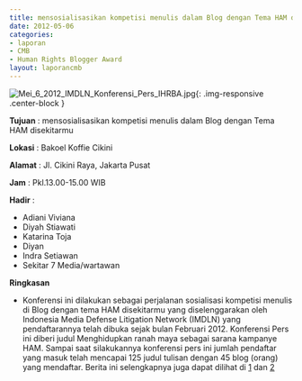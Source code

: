 ```yaml
---
title: mensosialisasikan kompetisi menulis dalam Blog dengan Tema HAM disekitarmu
date: 2012-05-06
categories:
- laporan
- CMB
- Human Rights Blogger Award
layout: laporancmb
---
```


![Mei_6_2012_IMDLN_Konferensi_Pers_IHRBA.jpg](/uploads/Mei_6_2012_IMDLN_Konferensi_Pers_IHRBA.jpg){: .img-responsive .center-block }


**Tujuan** : mensosialisasikan kompetisi menulis dalam Blog dengan Tema HAM disekitarmu

**Lokasi** : Bakoel Koffie Cikini 

**Alamat** : Jl. Cikini Raya, Jakarta Pusat 

**Jam** : Pkl.13.00-15.00 WIB 

**Hadir** :
* Adiani Viviana
* Diyah Stiawati
* Katarina Toja
* Diyan
* Indra Setiawan
* Sekitar 7 Media/wartawan

**Ringkasan**  
* Konferensi ini dilakukan sebagai perjalanan sosialisasi kompetisi menulis di Blog dengan tema HAM disekitarmu yang diselenggarakan oleh Indonesia Media Defense Litigation Network (IMDLN) yang pendaftarannya telah dibuka sejak bulan Februari 2012. Konferensi Pers ini diberi judul Menghidupkan ranah maya sebagai sarana kampanye HAM. Sampai saat silakukannya konferensi pers ini jumlah pendaftar yang masuk telah mencapai 125 judul tulisan dengan 45 blog (orang) yang mendaftar. Berita ini selengkapnya juga dapat dilihat di [1](http://www.hamblogger.org/siaran-pers-%E2%80%9Dmenghidupkan-ranah-maya-sebagai-sarana-kampanye-ham%E2%80%9D-kompetisi-menulis-bertemakan-ham-di-blog/) dan [2](http://www.hamblogger.org/indonesia-human-rights-blog-award-media-penyebarluasan-hak-asasi-manusia-di-internet/)
